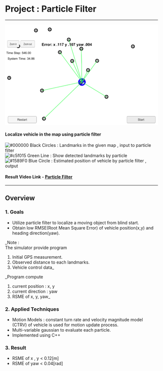 
# Project : **Particle Filter**
---
<img src="./report_data/particle_filter.PNG" width="960" alt="Combined Image" />


#### Localize vehicle in the map using particle filter
![#000000](https://placehold.it/15/000000/000000?text=+) Black Circles : Landmarks in the given map , input to particle filter<br>
![#c5f015](https://placehold.it/15/c5f015/000000?text=+) Green Line : Show detected landmarks by particle<br>
![#1589F0](https://placehold.it/15/1589F0/000000?text=+) Blue Circle : Estimated position of vehicle by particle filter , output<br>

#### Result Video Link - [Particle Filter](https://youtu.be/mXSa4lwoU3Q)<br>
---

## Overview

### 1. Goals
  * Utilize particle filter to localize a moving object from blind start.<br>
  * Obtain low RMSE(Root Mean Square Error) of vehicle position(x,y) and heading direction(yaw).<br>

  _Note :<br>
  The simulator provide program <br>
  1) Initial GPS measurement.<br>
  2) Observed distance to each landmarks.<br>
  3) Vehicle control data_<br>

  _Program compute<br>
  1) current position : x, y<br>
  2) current direction : yaw<br>
  3) RSME of x, y, yaw_<br>

### 2. Applied Techniques
* Motion Models : constant turn rate and velocity magnitude model (CTRV) of vehicle is used for motion update process.
* Multi-variable gaussian to evaluate each particle.
* Implemented using C++

### 3. Result
* RSME of x ,  y < 0.12[m]  
* RSME of yaw < 0.04[rad]
